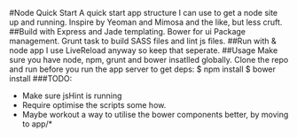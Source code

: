 #Node Quick Start
A quick start app structure I can use to get a node site up and running. Inspire by Yeoman and Mimosa and the like, but less cruft.
##Build with
Express and Jade templating. Bower for ui Package management. Grunt task to build SASS files and lint js files.
##Run with
& node app
I use LiveReload anyway so keep that seperate.
##Usage
Make sure you have node, npm, grunt and bower insatlled globally.
Clone the repo and run before you run the app server to get deps:
$ npm install
$ bower install
###TODO:
- Make sure jsHint is running
- Require optimise the scripts some how.
- Maybe workout a way to utilise the bower components better, by moving to app/*
